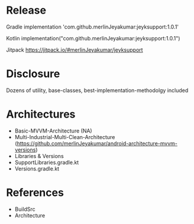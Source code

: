 # Release

Gradle implementation 'com.github.merlinJeyakumar:jeyksupport:1.0.1'

Kotlin implementation("com.github.merlinJeyakumar:jeyksupport:1.0.1")

Jitpack https://jitpack.io/#merlinJeyakumar/jeyksupport

# Disclosure
Dozens of utility, base-classes, best-implementation-methodolgy included

# Architectures
- Basic-MVVM-Architecture (NA)
- Multi-Industrial-Multi-Clean-Architecture (https://github.com/merlinJeyakumar/android-architecture-mvvm-versions)
- Libraries & Versions
- SupportLibraries.gradle.kt
- Versions.gradle.kt
  
# References
- BuildSrc
- Architecture
